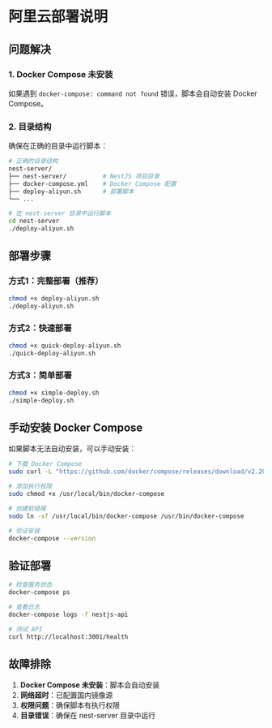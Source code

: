 # 阿里云部署说明

## 问题解决

### 1. Docker Compose 未安装
如果遇到 `docker-compose: command not found` 错误，脚本会自动安装 Docker Compose。

### 2. 目录结构
确保在正确的目录中运行脚本：

```bash
# 正确的目录结构
nest-server/
├── nest-server/          # NestJS 项目目录
├── docker-compose.yml    # Docker Compose 配置
├── deploy-aliyun.sh      # 部署脚本
└── ...

# 在 nest-server 目录中运行脚本
cd nest-server
./deploy-aliyun.sh
```

## 部署步骤

### 方式1：完整部署（推荐）
```bash
chmod +x deploy-aliyun.sh
./deploy-aliyun.sh
```

### 方式2：快速部署
```bash
chmod +x quick-deploy-aliyun.sh
./quick-deploy-aliyun.sh
```

### 方式3：简单部署
```bash
chmod +x simple-deploy.sh
./simple-deploy.sh
```

## 手动安装 Docker Compose

如果脚本无法自动安装，可以手动安装：

```bash
# 下载 Docker Compose
sudo curl -L "https://github.com/docker/compose/releases/download/v2.20.0/docker-compose-$(uname -s)-$(uname -m)" -o /usr/local/bin/docker-compose

# 添加执行权限
sudo chmod +x /usr/local/bin/docker-compose

# 创建软链接
sudo ln -sf /usr/local/bin/docker-compose /usr/bin/docker-compose

# 验证安装
docker-compose --version
```

## 验证部署

```bash
# 检查服务状态
docker-compose ps

# 查看日志
docker-compose logs -f nestjs-api

# 测试 API
curl http://localhost:3001/health
```

## 故障排除

1. **Docker Compose 未安装**：脚本会自动安装
2. **网络超时**：已配置国内镜像源
3. **权限问题**：确保脚本有执行权限
4. **目录错误**：确保在 nest-server 目录中运行 